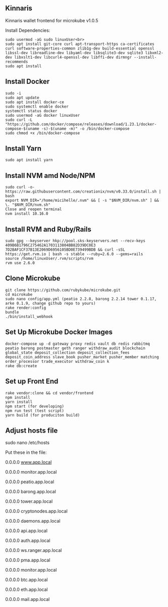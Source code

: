 Kinnaris
---------------------------------------------------
Kinnaris wallet frontend for microkube v1.0.5

Install Dependencies:
```
sudo usermod -aG sudo linuxUser<br>
sudo apt install git-core curl apt-transport-https ca-certificates curl software-properties-common zlib1g-dev build-essential openssl libssl-dev libreadline-dev libyaml-dev libsqlite3-dev sqlite3 libxml2-dev libxslt1-dev libcurl4-openssl-dev libffi-dev dirmngr --install-recommends
sudo apt install
```
Install Docker
---------------------------------------------------
```
sudo -i 
sudo apt update
sudo apt install docker-ce
sudo systemctl enable docker
systemctl status docker
sudo usermod -aG docker linuxUser
sudo curl -L "https://github.com/docker/compose/releases/download/1.23.1/docker-compose-$(uname -s)-$(uname -m)" -o /bin/docker-compose
sudo chmod +x /bin/docker-compose
```
Install Yarn
---------------------------------------------------
```
sudo apt install yarn
```
Install NVM amd Node/NPM
---------------------------------------------------
```
sudo curl -o- https://raw.githubusercontent.com/creationix/nvm/v0.33.0/install.sh | bash
export NVM_DIR="/home/micihelle/.nvm" && [ -s "$NVM_DIR/nvm.sh" ] && \. "$NVM_DIR/nvm.sh"
Close and reopen terminal
nvm install 10.16.0

```
Install RVM and Ruby/Rails
---------------------------------------------------
```
sudo gpg --keyserver hkp://pool.sks-keyservers.net --recv-keys 409B6B1796C275462A1703113804BB82D39DC0E3 7D2BAF1CF37B13E2069D6956105BD0E739499BDB && curl -sSL https://get.rvm.io | bash -s stable --ruby=2.6.0 --gems=rails
source /home/linuxUser/.rvm/scripts/rvm
rvm use 2.6.0
```
Clone Microkube
---------------------------------------------------
```
git clone https://github.com/rubykube/microkube.git
cd microkube
sudo nano config/app.yml (peatio 2.2.8, barong 2.2.14 tower 0.1.17, arke 0.1.9, change github repo to yours)
rake render:config
bundle
./bin/install_webhook
```
Set Up Microkube Docker Images
---------------------------------------------------
```
docker-compose up -d gateway proxy redis vault db redis rabbitmq peatio barong postmaster geth ranger withdraw_audit blockchain global_state deposit_collection deposit_collection_fees deposit_coin_address slave_book pusher_market pusher_member matching order_processor trade_executor withdraw_coin k
rake db:create
```
Set up Front End
---------------------------------------------------
```
rake vendor:clone && cd vendor/frontend
npm install
yarn install
npm start (for developing)
npm run test (test script)
yarn build (for produciton build)
```
Adjust hosts file
---------------------------------------------------
sudo nano /etc/hosts

Put these in the file:

0.0.0.0 www.app.local

0.0.0.0 monitor.app.local

0.0.0.0 peatio.app.local

0.0.0.0 barong.app.local

0.0.0.0 tower.app.local

0.0.0.0 cryptonodes.app.local

0.0.0.0 daemons.app.local

0.0.0.0 api.app.local

0.0.0.0 auth.app.local

0.0.0.0 ws.ranger.app.local

0.0.0.0 pma.app.local

0.0.0.0 monitor.app.local

0.0.0.0 btc.app.local

0.0.0.0 eth.app.local

0.0.0.0 mail.app.local
